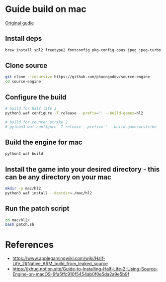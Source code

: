 # Guide build on mac

[Original gudie](https://jxhug.notion.site/Guide-to-Installing-Half-Life-2-Using-Source-Engine-on-macOS-9fa5ffc910f5454ab0f0e5da2a9e5b9f)

## Install deps
```bash
brew install sdl2 freetype2 fontconfig pkg-config opus jpeg jpeg-turbo libpng libedit python3
```

## Clone source

```bash
git clone --recursive https://github.com/phucngodev/source-engine
cd source-engine
```

## Configure the build

```bash
# build for half life 2
python3 waf configure -T release --prefix='' --build-games=hl2

# build for counter strike 2
# python3 waf configure -T release --prefix='' --build-games=cstrike
```

## Build the engine for mac

```bash
python3 waf build
```

## Install the game into your desired directory - this can be any directory on your mac

```bash
mkdir -p mac/hl2
python3 waf install --destdir=./mac/hl2
```

## Run the patch script

```bash
cd mac/hl2/
bash patch.sh
```


# References
* https://www.applegamingwiki.com/wiki/Half-Life_2#Native_ARM_build_from_leaked_source
* https://jxhug.notion.site/Guide-to-Installing-Half-Life-2-Using-Source-Engine-on-macOS-9fa5ffc910f5454ab0f0e5da2a9e5b9f

